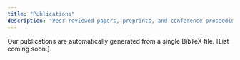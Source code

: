 ```yaml
---
title: "Publications"
description: "Peer-reviewed papers, preprints, and conference proceedings."
---
```


Our publications are automatically generated from a single BibTeX file. [List coming soon.]
